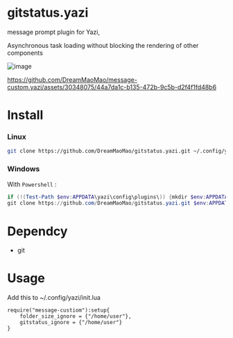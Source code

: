 # gitstatus.yazi
message prompt plugin for Yazi,

Asynchronous task loading without blocking the rendering of other components

![image](https://github.com/DreamMaoMao/gitstatus.yazi/assets/30348075/7eeed54b-e7b0-4eb8-bf02-5e9de84d1a7b)



https://github.com/DreamMaoMao/message-custom.yazi/assets/30348075/44a7da1c-b135-472b-9c5b-d2f4f1fd48b6


# Install 

### Linux

```bash
git clone https://github.com/DreamMaoMao/gitstatus.yazi.git ~/.config/yazi/plugins/gitstatus.yazi
```

### Windows

With `Powershell` :

```powershell
if (!(Test-Path $env:APPDATA\yazi\config\plugins\)) {mkdir $env:APPDATA\yazi\config\plugins\}
git clone https://github.com/DreamMaoMao/gitstatus.yazi.git $env:APPDATA\yazi\config\plugins\gitstatus.yazi
```
# Dependcy
- git

# Usage 

Add this to ~/.config/yazi/init.lua

```
require("message-custiom"):setup{
    folder_size_ignore = {"/home/user"},
    gitstatus_ignore = {"/home/user"}
}
```
